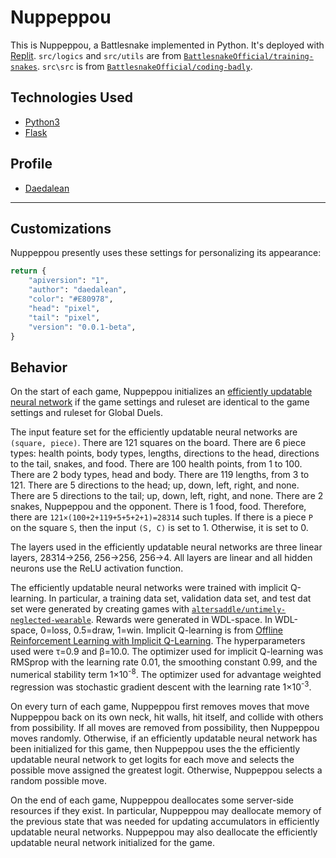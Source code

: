 # Nuppeppou

This is Nuppeppou, a Battlesnake implemented in Python. It's deployed with [Replit](https://repl.it). `src/logics` and `src/utils` are from [`BattlesnakeOfficial/training-snakes`](https://github.com/BattlesnakeOfficial/training-snakes). `src\src` is from [`BattlesnakeOfficial/coding-badly`](https://github.com/BattlesnakeOfficial/coding-badly).

## Technologies Used

* [Python3](https://www.python.org/)
* [Flask](https://flask.palletsprojects.com/)


## Profile

* [Daedalean](https://play.battlesnake.com/u/daedalean/)

---

## Customizations

Nuppeppou presently uses these settings for personalizing its appearance:

```python
return {
    "apiversion": "1",
    "author": "daedalean",
    "color": "#E80978",
    "head": "pixel",
    "tail": "pixel",
    "version": "0.0.1-beta",
}

```

## Behavior

On the start of each game, Nuppeppou initializes an [efficiently updatable neural network](https://en.wikipedia.org/wiki/Efficiently_updatable_neural_network) if the game settings and ruleset are identical to the game settings and ruleset for Global Duels.

The input feature set for the efficiently updatable neural networks are `(square, piece)`. There are 121 squares on the board. There are 6 piece types: health points, body types, lengths, directions to the head, directions to the tail, snakes, and food. There are 100 health points, from 1 to 100. There are 2 body types, head and body. There are 119 lengths, from 3 to 121. There are 5 directions to the head; up, down, left, right, and none. There are 5 directions to the tail; up, down, left, right, and none. There are 2 snakes, Nuppeppou and the opponent. There is 1 food, food. Therefore, there are `121×(100+2+119+5+5+2+1)=28314` such tuples. If there is a piece `P` on the square `S`, then the input `(S, C)` is set to 1. Otherwise, it is set to 0.

The layers used in the efficiently updatable neural networks are three linear layers, 28314→256, 256→256, 256→4. All layers are linear and all hidden neurons use the ReLU activation function.

The efficiently updatable neural networks were trained with implicit Q-learning. In particular, a training data set, validation data set, and test dat set were generated by creating games with [`altersaddle/untimely-neglected-wearable`](https://github.com/altersaddle/untimely-neglected-wearable). Rewards were generated in WDL-space. In WDL-space, 0=loss, 0.5=draw, 1=win. Implicit Q-learning is from [Offline Reinforcement Learning with Implicit Q-Learning](https://arxiv.org/abs/2110.06169). The hyperparameters used were τ=0.9 and β=10.0. The optimizer used for implicit Q-learning was RMSprop with the learning rate 0.01, the smoothing constant 0.99, and the numerical stability term 1×10<sup>-8</sup>. The optimizer used for advantage weighted regression was stochastic gradient descent with the learning rate 1×10<sup>-3</sup>.

On every turn of each game, Nuppeppou first removes moves that move Nuppeppou back on its own neck, hit walls, hit itself, and collide with others from possibility. If all moves are removed from possibility, then Nuppeppou moves randomly. Otherwise, if an efficiently updatable neural network has been initialized for this game, then Nuppeppou uses the the efficiently updatable neural network to get logits for each move and selects the possible move assigned the greatest logit. Otherwise, Nuppeppou selects a random possible move.

On the end of each game, Nuppeppou deallocates some server-side resources if they exist. In particular, Nuppeppou may deallocate memory of the previous state that was needed for updating accumulators in efficiently updatable neural networks. Nuppeppou may also deallocate the efficiently updatable neural network initialized for the game.
